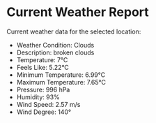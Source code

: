 # Current Weather Report
Current weather data for the selected location:
- Weather Condition: Clouds
- Description: broken clouds
- Temperature: 7°C
- Feels Like: 5.22°C
- Minimum Temperature: 6.99°C
- Maximum Temperature: 7.65°C
- Pressure: 996 hPa
- Humidity: 93%
- Wind Speed: 2.57 m/s
- Wind Degree: 140°
